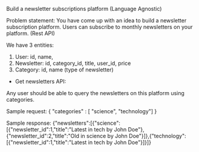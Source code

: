 Build a newsletter subscriptions platform (Language Agnostic)

Problem statement:
You have come up with an idea to build a newsletter subscription platform. Users can subscribe to monthly newsletters on your platform. (Rest API)

We have 3 entities:

1. User: id, name,
2. Newsletter: id, category_id, title, user_id, price
3. Category: id, name
   (type of newsletter)
- Get newsletters API:

Any user should be able to query the newsletters on this platform using categories.

Sample request: { "categories" : [ "science", "technology"] }

Sample response:
{"newsletters":[{"science":[{"newsletter_id":1,"title":"Latest in tech by John Doe"},{"newsletter_id":2,"title":"Old in science by John Doe"}]},{"technology":[{"newsletter_id":1,"title":"Latest in tech by John Doe"}]}]}
